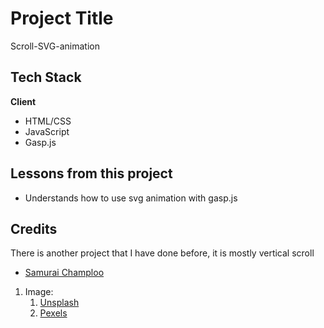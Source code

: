 # Project Title 
Scroll-SVG-animation

## Tech Stack

**Client** 
- HTML/CSS
- JavaScript
- Gasp.js

## Lessons from this project
- Understands how to use svg animation with gasp.js

## Credits
There is another project that I have done before, it is mostly vertical scroll
- [Samurai Champloo](https://github.com/VincentCongDao/Samurai-Champloo_GSAP?tab=readme-ov-file)

1. Image: 
      1. [Unsplash](https://unsplash.com/)
      1. [Pexels](www.pexels.com)
